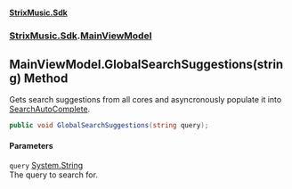 #### [StrixMusic.Sdk](./index.md 'index')
### [StrixMusic.Sdk](./StrixMusic-Sdk.md 'StrixMusic.Sdk').[MainViewModel](./StrixMusic-Sdk-MainViewModel.md 'StrixMusic.Sdk.MainViewModel')
## MainViewModel.GlobalSearchSuggestions(string) Method
Gets search suggestions from all cores and asyncronously populate it into [SearchAutoComplete](./StrixMusic-Sdk-MainViewModel-SearchAutoComplete.md 'StrixMusic.Sdk.MainViewModel.SearchAutoComplete').  
```csharp
public void GlobalSearchSuggestions(string query);
```
#### Parameters
<a name='StrixMusic-Sdk-MainViewModel-GlobalSearchSuggestions(string)-query'></a>
`query` [System.String](https://docs.microsoft.com/en-us/dotnet/api/System.String 'System.String')  
The query to search for.  
  
